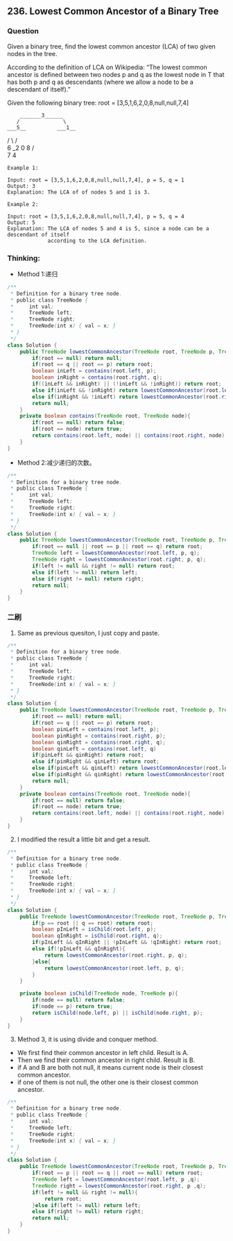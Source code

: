 ## 236. Lowest Common Ancestor of a Binary Tree

### Question
Given a binary tree, find the lowest common ancestor (LCA) of two given nodes in the tree.

According to the definition of LCA on Wikipedia: “The lowest common ancestor is defined between two nodes p and q as the lowest node in T that has both p and q as descendants (where we allow a node to be a descendant of itself).”

Given the following binary tree:  root = [3,5,1,6,2,0,8,null,null,7,4]

        _______3______
       /              \
    ___5__          ___1__
   /      \        /      \
   6      _2       0       8
         /  \
         7   4

```
Example 1:

Input: root = [3,5,1,6,2,0,8,null,null,7,4], p = 5, q = 1
Output: 3
Explanation: The LCA of of nodes 5 and 1 is 3.

Example 2:

Input: root = [3,5,1,6,2,0,8,null,null,7,4], p = 5, q = 4
Output: 5
Explanation: The LCA of nodes 5 and 4 is 5, since a node can be a descendant of itself
             according to the LCA definition.
```

### Thinking:
* Method 1:递归

```Java
/**
 * Definition for a binary tree node.
 * public class TreeNode {
 *     int val;
 *     TreeNode left;
 *     TreeNode right;
 *     TreeNode(int x) { val = x; }
 * }
 */
class Solution {
    public TreeNode lowestCommonAncestor(TreeNode root, TreeNode p, TreeNode q) {
        if(root == null) return null;
        if(root == q || root == p) return root;
        boolean inLeft = contains(root.left, p);
        boolean inRight = contains(root.right, q);
        if((inLeft && inRight) || (!inLeft && !inRight)) return root;
        else if(inLeft && !inRight) return lowestCommonAncestor(root.left, p, q);
        else if(inRight && !inLeft) return lowestCommonAncestor(root.right, p, q);
        return null;
    }
    private boolean contains(TreeNode root, TreeNode node){
        if(root == null) return false;
        if(root == node) return true;
        return contains(root.left, node) || contains(root.right, node);
    }
}
```

* Method 2:减少递归的次数。

```Java
/**
 * Definition for a binary tree node.
 * public class TreeNode {
 *     int val;
 *     TreeNode left;
 *     TreeNode right;
 *     TreeNode(int x) { val = x; }
 * }
 */
class Solution {
    public TreeNode lowestCommonAncestor(TreeNode root, TreeNode p, TreeNode q) {
        if(root == null || root == p || root == q) return root;
        TreeNode left = lowestCommonAncestor(root.left, p, q);
        TreeNode right = lowestCommonAncestor(root.right, p, q);
        if(left != null && right != null) return root;
        else if(left != null) return left;
        else if(right != null) return right;
        return null;
    }
}
```

### 二刷
1. Same as previous quesiton, I just copy and paste.
```Java
/**
 * Definition for a binary tree node.
 * public class TreeNode {
 *     int val;
 *     TreeNode left;
 *     TreeNode right;
 *     TreeNode(int x) { val = x; }
 * }
 */
class Solution {
    public TreeNode lowestCommonAncestor(TreeNode root, TreeNode p, TreeNode q) {
        if(root == null) return null;
        if(root == q || root == p) return root;
        boolean pinLeft = contains(root.left, p);
        boolean pinRight = contains(root.right, p);
        boolean qinRight = contains(root.right, q);
        boolean qinLeft = contains(root.left, q)
        if(pinLeft && qinRight) return root;
        else if(pinRight && qinLeft) return root;
        else if(pinLeft && qinLeft) return lowestCommonAncestor(root.left, p, q);
        else if(pinRight && qinRight) return lowestCommonAncestor(root.right, p, q);
        return null;
    }
    private boolean contains(TreeNode root, TreeNode node){
        if(root == null) return false;
        if(root == node) return true;
        return contains(root.left, node) || contains(root.right, node);
    }
}
```

2. I modified the result a little bit and get a result.
```Java
/**
 * Definition for a binary tree node.
 * public class TreeNode {
 *     int val;
 *     TreeNode left;
 *     TreeNode right;
 *     TreeNode(int x) { val = x; }
 * }
 */
class Solution {
    public TreeNode lowestCommonAncestor(TreeNode root, TreeNode p, TreeNode q) {
        if(p == root || q == root) return root;
        boolean pInLeft = isChild(root.left, p);
        boolean qInRight = isChild(root.right, q);
        if(pInLeft && qInRight || !pInLeft && !qInRight) return root;
        else if(!pInLeft && qInRight){
            return lowestCommonAncestor(root.right, p, q);
        }else{
            return lowestCommonAncestor(root.left, p, q);
        }
    }

    private boolean isChild(TreeNode node, TreeNode p){
        if(node == null) return false;
        if(node == p) return true;
        return isChild(node.left, p) || isChild(node.right, p);
    }
}
```

3. Method 3, it is using divide and conquer method.
  * We first find their common ancestor in left child. Result is A.
  * Then we find their common ancestor in right child. Result is B.
  * if A and B are both not null, it means current node is their closest common ancestor.
  * if one of them is not null, the other one is their closest common ancestor.
```Java
/**
 * Definition for a binary tree node.
 * public class TreeNode {
 *     int val;
 *     TreeNode left;
 *     TreeNode right;
 *     TreeNode(int x) { val = x; }
 * }
 */
class Solution {
    public TreeNode lowestCommonAncestor(TreeNode root, TreeNode p, TreeNode q) {
        if(root == p || root == q || root == null) return root;
        TreeNode left = lowestCommonAncestor(root.left, p ,q);
        TreeNode right = lowestCommonAncestor(root.right, p ,q);
        if(left != null && right != null){
            return root;
        }else if(left != null) return left;
        else if(right != null) return right;
        return null;
    }
}
```
